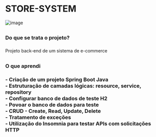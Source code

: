 # STORE-SYSTEM

![image](https://github.com/GustavoVascon/STORE-SYSTEM/assets/92761995/e136b0b8-7e62-4c53-95d9-22666527258a)

## <h3>Do que se trata o projeto?<h3/>

Projeto back-end de um sistema de e-commerce <br/>

##

<h3>O que aprendi<h3/>
- Criação de um projeto Spring Boot Java <br/>
- Estruturação de camadas lógicas: resource, service, repository <br/>
- Configurar banco de dados de teste H2 <br/>
- Povoar o banco de dados para teste <br/>
- CRUD - Create, Read, Update, Delete <br/>
- Tratamento de exceções <br/>
- Utilização do Insomnia para testar APIs com solicitações HTTP<br/>
